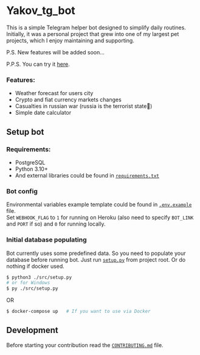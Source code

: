 # Yakov_tg_bot

This is a simple Telegram helper bot designed to simplify daily routines.
Initially, it was a personal project that grew into one of my largest pet projects,
which I enjoy maintaining and supporting.

P.S. New features will be added soon...

P.P.S. You can try it [here](https://t.me/Yakov_the_bot).

### Features:
- Weather forecast for users city
- Crypto and fiat currency markets changes
- Casualties in russian war (russia is the terrorist state💩)
- Simple date calculator

## Setup bot

### Requirements:

- PostgreSQL
- Python 3.10+
- And external libraries could be found in [`requirements.txt`](./requirements.txt)

### Bot config

Environmental variables example template could be found in [`.env.example`](./.env.example) file.  
Set `WEBHOOK_FLAG` to `1` for running on Heroku (also need to specify `BOT_LINK` and `PORT` if so) and `0` for running
locally.

### Initial database populating

Bot currently uses some predefined data. So you need to populate your database before
running bot. Just run [`setup.py`](./src/setup.py) from project root. Or do nothing if docker used.

```bash
$ python3 ./src/setup.py
# or for Windows  
$ py ./src/setup.py
```

OR

```bash
$ docker-compose up   # If you want to use via Docker 
```

## Development

Before starting your contribution read the [`CONTRIBUTING.md`](./CONTRIBUTING.md) file.
